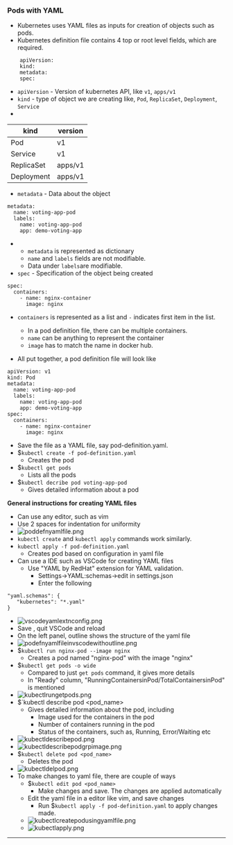 
### Pods with YAML

- Kubernetes uses YAML files as inputs for creation of objects such as pods.
- Kubernetes definition file contains 4 top or root level fields, which are required.
``` 
    apiVersion:
    kind:
    metadata:
    spec:
```
- `apiVersion` - Version of kubernetes API, like `v1`, `apps/v1`
- `kind` - type of object we are creating like, `Pod`, `ReplicaSet`, `Deployment`, `Service`
- 

| kind       | version |
| ---------- | ------- |
| Pod        | v1      |
| Service    | v1      |
| ReplicaSet | apps/v1 |
| Deployment | apps/v1 |
- `metadata` - Data about the object
```
metadata:
  name: voting-app-pod
  labels:
    name: voting-app-pod
    app: demo-voting-app
```

- 
	- `metadata` is represented as dictionary
	- `name` and `labels` fields are not modifiable.
	- Data under `labels`are modifiable.
- `spec` - Specification of the object being created
```
spec:
  containers:
    - name: nginx-container
      image: nginx
```

- `containers` is represented as a list and `-` indicates first item in the list.
	- In a pod definition file, there can be multiple containers.
	- `name` can be anything to represent the container
	- `image` has to match the name in docker hub.

- All put together, a pod definition file will look like
```
apiVersion: v1
kind: Pod
metadata:
  name: voting-app-pod
  labels:
    name: voting-app-pod
    app: demo-voting-app
spec:
  containers:
    - name: nginx-container
      image: nginx
```

- Save the file as a YAML file, say pod-definition.yaml.
- $`kubectl create -f pod-definition.yaml`
	- Creates the pod
- $`kubectl get pods`
	- Lists all the pods
- $`kubectl decribe pod voting-app-pod`
	- Gives detailed information about a pod

**General instructions for creating YAML files**
- Can use any editor, such as vim
- Use 2 spaces for indentation for uniformity
- ![poddefnyamlfile.png](Attachments/poddefnyamlfile.png)
- `kubectl create` and `kubectl apply` commands work similarly.
- `kubectl apply -f pod-definition.yaml`
	- Creates pod based on configuration in yaml file
- Can use a IDE such as VSCode for creating YAML files
	- Use "YAML by RedHat" extension for YAML validation.
		- Settings->YAML:schemas->edit in settings.json
		- Enter the following
```
"yaml.schemas": {
   "kubernetes": "*.yaml"
}
```
- ![vscodeyamlextnconfig.png](Attachments/vscodeyamlextnconfig.png)
- Save , quit VSCode and reload
- On the left panel, outline shows the structure of the yaml file
- ![podefnyamlfileinvscodewithoutline.png](Attachments/podefnyamlfileinvscodewithoutline.png)
- $`kubectl run nginx-pod --image nginx`
	- Creates a pod named "nginx-pod" with the image "nginx"
- $`kubectl get pods -o wide`
	- Compared to just `get pods` command, it gives more details
	- In "Ready" column, "RunningContainersinPod/TotalContainersinPod" is mentioned
- ![kubectlrungetpods.png](Attachments/kubectlrungetpods.png)
- $`kubectl describe pod <pod_name>
	- Gives detailed information about the pod, including
		- Image used for the containers in the pod
		- Number of containers running in the pod
		- Status of the containers, such as, Running, Error/Waiting etc
- ![kubectldescribepod.png](Attachments/kubectldescribepod.png)
- ![kubectldescribepodgrpimage.png](Attachments/kubectldescribepodgrpimage.png)
- $`kubectl delete pod <pod_name>`
	- Deletes the pod
- ![kubectldelpod.png](Attachments/kubectldelpod.png)
- To make changes to yaml file, there are couple of ways
	- $`kubectl edit pod <pod_name>`
		- Make changes and save. The changes are applied automatically
	- Edit the yaml file in a editor like vim, and save changes
		- Run $`kubectl apply -f pod-definition.yaml` to apply changes made.
	- ![kubectlcreatepodusingyamlfile.png](Attachments/kubectlcreatepodusingyamlfile.png)
	- ![kubectlapply.png](Attachments/kubectlapply.png)


---
